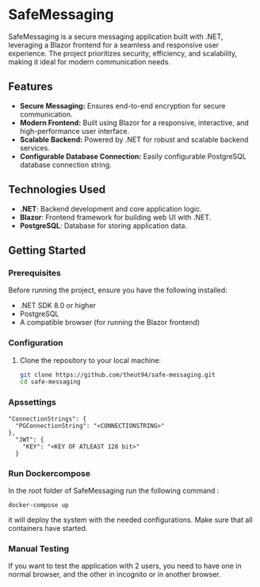 # SafeMessaging

SafeMessaging is a secure messaging application built with .NET, leveraging a Blazor frontend for a seamless and responsive user experience. The project prioritizes security, efficiency, and scalability, making it ideal for modern communication needs.

## Features

- **Secure Messaging:** Ensures end-to-end encryption for secure communication.
- **Modern Frontend:** Built using Blazor for a responsive, interactive, and high-performance user interface.
- **Scalable Backend:** Powered by .NET for robust and scalable backend services.
- **Configurable Database Connection:** Easily configurable PostgreSQL database connection string.

## Technologies Used

- **.NET**: Backend development and core application logic.
- **Blazor**: Frontend framework for building web UI with .NET.
- **PostgreSQL**: Database for storing application data.

## Getting Started

### Prerequisites

Before running the project, ensure you have the following installed:

- .NET SDK 8.0 or higher
- PostgreSQL
- A compatible browser (for running the Blazor frontend)

### Configuration

1. Clone the repository to your local machine:
   ```bash
   git clone https://github.com/theut94/safe-messaging.git
   cd safe-messaging
   ```
### Apssettings

```
"ConnectionStrings": {
  "PGConnectionString": "<CONNECTIONSTRING>"
},
  "JWT": {
    "KEY": "<KEY OF ATLEAST 128 bit>"
  }
```

### Run Dockercompose
In the root folder of SafeMessaging run the following command :
```
docker-compose up
```

it will deploy the system with the needed configurations. Make sure that all containers have started.

### Manual Testing

If you want to test the application with 2 users, you need to have one in normal browser, and the other in incognito or in another browser.